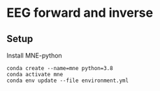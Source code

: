 # EEG forward and inverse
## Setup
Install MNE-python
```
conda create --name=mne python=3.8
conda activate mne
conda env update --file environment.yml
```